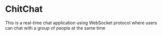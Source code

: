 # ChitChat
This is a real-time chat application using WebSocket protocol where users can chat with a group of people at the same time
